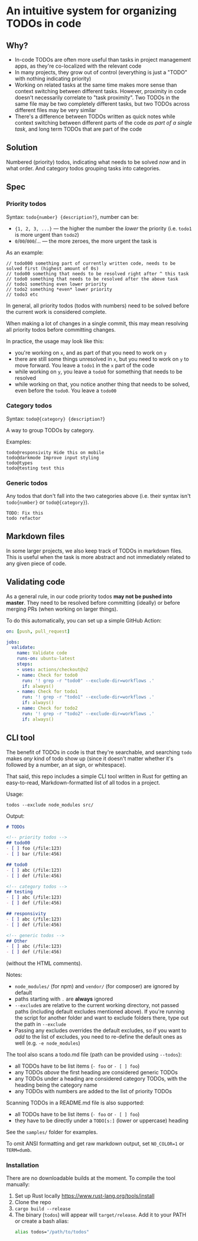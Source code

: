# An intuitive system for organizing TODOs in code

## Why?
- In-code TODOs are often more useful than tasks in project management apps, as they're co-localized with the relevant code
- In many projects, they grow out of control (everything is just a "TODO" with nothing indicating priority)
- Working on related tasks at the same time makes more sense than context switching between different tasks. However, proximity in code doesn't necessarily correlate to "task proximity". Two TODOs in the same file may be two completely different tasks, but two TODOs across different files may be very similar
- There's a difference between TODOs written as quick notes while context switching between different parts of the code *as part of a single task*, and long term TODOs that are part of the code

## Solution

Numbered (priority) todos, indicating what needs to be solved *now* and in what order. And category todos grouping tasks into categories.

## Spec

### Priority todos

Syntax: `todo{number} {description?}`, number can be:
- `{1, 2, 3, ...}` — the higher the number the *lower* the priority (i.e. `todo1` is more urgent than `todo2`)
- `0`/`00`/`000`/... — the more zeroes, the more urgent the task is

As an example:
```
// todo000 something part of currently written code, needs to be solved first (highest amount of 0s)
// todo00 something that needs to be resolved right after ^ this task
// todo0 something that needs to be resolved after the above task
// todo1 something even lower priority
// todo2 something *even* lower priority
// todo3 etc
```

In general, all priority todos (todos with numbers) need to be solved before the current work is considered complete.

When making a lot of changes in a single commit, this may mean resolving all priority todos before committing changes.

In practice, the usage may look like this:
- you're working on `x`, and as part of that you need to work on `y`
- there are still some things unresolved in `x`, but you need to work on `y` to move forward. You leave a `todo1` in the `x` part of the code
- while working on `y`, you leave a `todo0` for something that needs to be resolved
- while working on that, you notice another thing that needs to be solved, even before the `todo0`. You leave a `todo00`

### Category todos

Syntax: `todo@{category} {description?}`

A way to group TODOs by category.

Examples:
```
todo@responsivity Hide this on mobile
todo@darkmode Improve input styling
todo@types
todo@testing test this
```

### Generic todos

Any todos that don't fall into the two categories above (i.e. their syntax isn't `todo{number}` or `todo@{category}`).

```
TODO: Fix this
todo refactor
```

## Markdown files

In some larger projects, we also keep track of TODOs in markdown files. This is useful when the task is more abstract and not immediately related to any given piece of code.

## Validating code

As a general rule, in our code priority todos **may not be pushed into master**. They need to be resolved before committing (ideally) or before merging PRs (when working on larger things).

To do this automatically, you can set up a simple GitHub Action:

```yaml
on: [push, pull_request]

jobs:
  validate:
    name: Validate code
    runs-on: ubuntu-latest
    steps:
    - uses: actions/checkout@v2
    - name: Check for todo0
      run: '! grep -r "todo0" --exclude-dir=workflows .'
      if: always()
    - name: Check for todo1
      run: '! grep -r "todo1" --exclude-dir=workflows .'
      if: always()
    - name: Check for todo2
      run: '! grep -r "todo2" --exclude-dir=workflows .'
      if: always()
```

## CLI tool

The benefit of TODOs in code is that they're searchable, and searching `todo` makes *any* kind of todo show up (since it doesn't matter whether it's followed by a number, an at sign, or whitespace).

That said, this repo includes a simple CLI tool written in Rust for getting an easy-to-read, Markdown-formatted list of all todos in a project.

Usage:
```
todos --exclude node_modules src/
```

Output:
```md
# TODOs

<!-- priority todos -->
## todo00
- [ ] foo (/file:123)
- [ ] bar (/file:456)

## todo0
- [ ] abc (/file:123)
- [ ] def (/file:456)

<!-- category todos -->
## testing
- [ ] abc (/file:123)
- [ ] def (/file:456)

## responsivity
- [ ] abc (/file:123)
- [ ] def (/file:456)

<!-- generic todos -->
## Other
- [ ] abc (/file:123)
- [ ] def (/file:456)
```

(without the HTML comments).

Notes:
- `node_modules/` (for npm) and `vendor/` (for composer) are ignored by default
- paths starting with `.` are **always** ignored
- `--exclude`s are relative to the current working directory, not passed paths (including default excludes mentioned above). If you're running the script for another folder and want to exclude folders there, type out the path in `--exclude`
- Passing any excludes overrides the default excludes, so if you want to *add* to the list of excludes, you need to re-define the default ones as well (e.g. `-e node_modules`)

The tool also scans a todo.md file (path can be provided using `--todos`):
- all TODOs have to be list items (`- foo` or `- [ ] foo`)
- any TODOs *above* the first heading are considered generic TODOs
- any TODOs under a heading are considered category TODOs, with the heading being the category name
- any TODOs with numbers are added to the list of priority TODOs

Scanning TODOs in a README.md file is also supported:
- all TODOs have to be list items (`- foo` or `- [ ] foo`)
- they have to be directly under a `TODO[s:]` (lower or uppercase) heading

See the `samples/` folder for examples.

To omit ANSI formatting and get raw markdown output, set `NO_COLOR=1` or `TERM=dumb`.

### Installation

There are no downloadable builds at the moment. To compile the tool manually:
1. Set up Rust locally https://www.rust-lang.org/tools/install
2. Clone the repo
3. `cargo build --release`
4. The binary (`todos`) will appear will `target/release`. Add it to your PATH or create a bash alias:
   ```sh
   alias todos="/path/to/todos"
   ```
